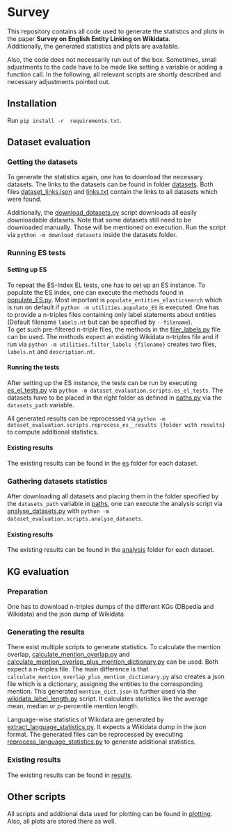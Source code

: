 # Survey

This repository contains all code used to generate the statistics and plots in the paper 
**Survey on English Entity Linking on Wikidata**. \
Additionally, the generated statistics and plots are available. 


Also, the code does not necessarily run out of the box. Sometimes, small adjustments to the code have to be made like 
setting a variable or adding a function call.
In the following, all relevant scripts are shortly described and necessary adjustments pointed out.

## Installation

Run `pip install -r  requirements.txt`.

## Dataset evaluation

### Getting the datasets
To generate the statistics again, one has to download the necessary datasets. 
The links to the datasets can be found in folder [datasets](datasets). 
Both files [dataset_links.json](datasets/dataset_links.json) and [links.txt](datasets/links.txt)
contain the links to all datasets which were found. 

Additionally, the [download_datasets.py](datasets/download_datasets.py) script downloads all easily downloadable datasets. 
Note that some datasets still need to be downloaded manually. Those will be mentioned on execution.
Run the script via `python -m download_datasets` inside the datasets folder. 

### Running ES tests

#### Setting up ES
To repeat the ES-Index EL tests, one has to set up an ES instance. 
To populate the ES index, one can execute the methods found in [populate_ES.py](utilities/populate_ES.py). 
Most important is `populate_entities_elasticsearch` which is run on default if `python -m utilities.populate_ES` is executed. 
One has to provide a n-triples files containing only label statements about entities 
(Default filename `labels.nt` but can be specified by `--filename`). \
To get such pre-filtered n-triple files, the methods in the [filer_labels.py](utilities/filter_labels.py) file can be used. 
The methods expect an existing Wikidata n-triples file and if run via `python -m utilities.filter_labels {filename}` creates 
two files, `labels.nt` and `description.nt`.

#### Running the tests
After setting up the ES instance, the tests can be run by executing [es_el_tests.py](dataset_evaluation/scripts/es_el_tests.py)
via `python -m dataset_evaluation.scripts.es_el_tests`.
The datasets have to be placed in the right folder as defined in [paths.py](dataset_evaluation/scripts/paths.py) via the 
`datasets_path` variable.

All generated results can be reprocessed via `python -m dataset_evaluation.scripts.reprocess_es__results {folder with results}`
to compute additional statistics.

#### Existing results

The existing results can be found in the [es](dataset_evaluation/results/es) folder for each dataset.

### Gathering datasets statistics 

After downloading all datasets and placing them in the folder specified by the 
`datasets_path` variable in [paths](dataset_evaluation/scripts/paths.py), one can execute the analysis script via
[analyse_datasets.py](dataset_evaluation/scripts/analyse_datasets.py) with `python -m dataset_evaluation.scripts.analyse_datasets`.

#### Existing results

The existing results can be found in the [analysis](dataset_evaluation/results/analysis) folder for each dataset.


## KG evaluation

### Preparation

One has to download n-triples dumps of the different KGs (DBpedia and Wikidata) and the json dump of Wikidata.

### Generating the results

There exist multiple scripts to generate statistics. To calculate the mention overlap, [calculate_mention_overlap.py](kg_evaluation/scripts/calculate_mention_overlap.py) 
and [calculate_mention_overlap_plus_mention_dictionary.py](kg_evaluation/scripts/calculate_mention_overlap_plus_mention_dictionary.py) can be used. 
Both expect a n-triples file. The main difference is that `calculate_mention_overlap_plus_mention_dictionary.py` also creates a json file which
is a dictionary, assigning the entities to the corresponding mention. This generated `mention_dict.json` is further used via the 
[wikidata_label_length.py](kg_evaluation/scripts/wikidata_label_length.py) script. It calculates statistics like the average 
mean, median or p-percentile mention length.

Language-wise statistics of Wikidata are generated by [extract_language_statistics.py](kg_evaluation/scripts/extract_language_statistics.py). 
It expects a Wikidata dump in the json format.
The generated files can be reprocessed by executing  [reprocess_language_statistics.py](kg_evaluation/scripts/reprocess_language_statistics.py)
 to generate additional statistics.

### Existing results

The existing results can be found in [results](kg_evaluation/results).

## Other scripts

All scripts and additional data used for plotting can be found in [plotting](plotting). 
Also, all plots are stored there as well.